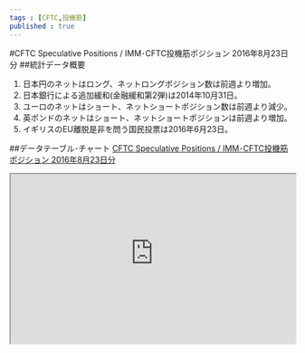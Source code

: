 ```yaml
--- 
tags : [CFTC,投機筋] 
published : true
---
```

#CFTC Speculative Positions / IMM･CFTC投機筋ポジション 2016年8月23日分
##統計データ概要
1. 日本円のネットはロング、ネットロングポジション数は前週より増加。
1. 日本銀行による追加緩和(金融緩和第2弾)は2014年10月31日。
1. ユーロのネットはショート、ネットショートポジション数は前週より減少。
1. 英ポンドのネットはショート、ネットショートポジションは前週より増加。
1. イギリスのEU離脱是非を問う国民投票は2016年6月23日。

##データテーブル･チャート
[CFTC Speculative Positions / IMM･CFTC投機筋ポジション 2016年8月23日分](
http://knowledgevault.saecanet.com/charts/am-consulting.co.jp-2016-08-27-23-57-01.html
)

<iframe src="
http://knowledgevault.saecanet.com/charts/am-consulting.co.jp-2016-08-27-23-57-01.html
" width="100%" height="300px"></iframe>